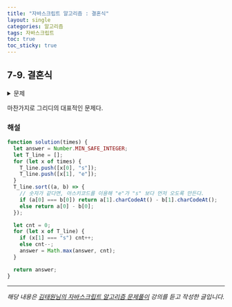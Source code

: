 ```yaml
---
title: "자바스크립트 알고리즘 : 결혼식"
layout: single
categories: 알고리즘
tags: 자바스크립트
toc: true
toc_sticky: true
---
```


## 7-9. 결혼식

<details>
<summary>문제</summary>
<div markdown="1">

<br>

현수는 다음 달에 결혼을 합니다.
현수는 결혼식 피로연을 장소를 빌려 3일간 쉬지 않고 하려고 합니다.
피로연에 참석하는 친구들 N명의 참석하는 시간정보를 현수는 친구들에게 미리 요구했습니다.
각 친구들은 자신이 몇 시에 도착해서 몇 시에 떠날 것인지 현수에게 알려주었습니다.
현수는 이 정보를 바탕으로 피로연 장소에 동시에 존재하는 최대 인원수를 구하여 그 인원을
수용할 수 있는 장소를 빌리려고 합니다. 여러분이 현수를 도와주세요.
만약 한 친구가 오는 시간 13, 가는시간 15라면 이 친구는 13시 정각에 피로연 장에 존재하는
것이고 15시 정각에는 존재하지 않는다고 가정합니다.

_입력설명_
첫째 줄에 피로연에 참석할 인원수 N(5<=N<=100,000)이 주어집니다.
두 번째 줄부터 N줄에 걸쳐 각 인원의 오는 시간과 가는 시간이 주어집니다.
시간은 첫날 0시를 0으로 해서 마지막날 밤 12시를 72로 하는 타임라인으로 오는 시간과 가
는 시간이 음이 아닌 정수로 표현됩니다.

_출력설명_
첫째 줄에 피로연장에 동시에 존재하는 최대 인원을 출력하세요.

_입력예제_

- 5
- 14 18
- 12 15
- 15 20
- 20 30
- 5 14

_출력예제_

- 2

</div>
</details>

마찬가지로 그리디의 대표적인 문제다.

### 해설

```jsx
function solution(times) {
  let answer = Number.MIN_SAFE_INTEGER;
  let T_line = [];
  for (let x of times) {
    T_line.push([x[0], "s"]);
    T_line.push([x[1], "e"]);
  }
  T_line.sort((a, b) => {
    // 숫자가 같다면, 아스키코드를 이용해 "e"가 "s" 보다 먼저 오도록 만든다.
    if (a[0] === b[0]) return a[1].charCodeAt() - b[1].charCodeAt();
    else return a[0] - b[0];
  });

  let cnt = 0;
  for (let x of T_line) {
    if (x[1] === "s") cnt++;
    else cnt--;
    answer = Math.max(answer, cnt);
  }

  return answer;
}
```

---

_해당 내용은 [김태원님의 자바스크립트 알고리즘 문제풀이](https://www.inflearn.com/course/%EC%9E%90%EB%B0%94%EC%8A%A4%ED%81%AC%EB%A6%BD%ED%8A%B8-%EC%95%8C%EA%B3%A0%EB%A6%AC%EC%A6%98-%EB%AC%B8%EC%A0%9C%ED%92%80%EC%9D%B4/dashboard) 강의를 듣고 작성한 글입니다._
